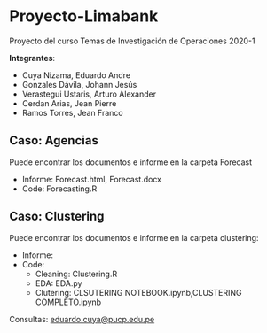 # Proyecto-Limabank
Proyecto del curso Temas de Investigación de Operaciones 2020-1

**Integrantes**:
- Cuya Nizama, Eduardo Andre
- Gonzales Dávila, Johann Jesús
- Verastegui Ustaris, Arturo Alexander
- Cerdan Arias, Jean Pierre
- Ramos Torres, Jean Franco 


## Caso: Agencias

Puede encontrar los documentos e informe en la carpeta Forecast
- Informe: Forecast.html, Forecast.docx
- Code: Forecasting.R

## Caso: Clustering

Puede encontrar los documentos e informe en la carpeta clustering:
- Informe:
- Code:
  - Cleaning: Clustering.R
  - EDA: EDA.py
  - Clutering: CLSUTERING NOTEBOOK.ipynb,CLUSTERING COMPLETO.ipynb


Consultas: eduardo.cuya@pucp.edu.pe